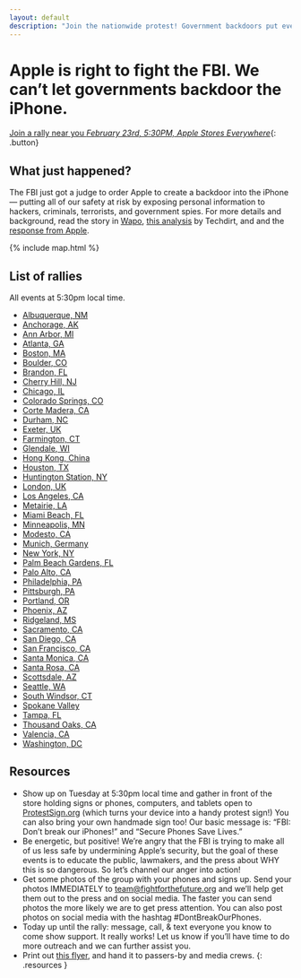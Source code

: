 ```yaml
---
layout: default
description: "Join the nationwide protest! Government backdoors put everyone at risk."
---
```


# Apple is right to fight the FBI. We can’t let governments backdoor the iPhone.

[Join a rally near you _February 23rd, 5:30PM, Apple Stores Everywhere_](#rallies){: .button}

## What just happened?

The FBI just got a judge to order Apple to create a backdoor into the iPhone — putting all of our safety at risk by exposing personal information to hackers, criminals, terrorists, and government spies. For more details and background, read the story in [Wapo](https://www.washingtonpost.com/world/national-security/us-wants-apple-to-help-unlock-iphone-used-by-san-bernardino-shooter/2016/02/16/69b903ee-d4d9-11e5-9823-02b905009f99_story.html), [this analysis](https://www.techdirt.com/articles/20160216/17393733617/no-judge-did-not-just-order-apple-to-break-encryption-san-bernardino-shooters-iphone-to-create-new-backdoor.shtml) by Techdirt, and and the [response from Apple](http://www.apple.com/customer-letter/).

{% include map.html %}

## List of rallies

All events at 5:30pm local time.


* [Albuquerque, NM](https://actionnetwork.org/events/rally-to-stand-up-against-government-backdoors)
* [Anchorage, AK](https://actionnetwork.org/events/rally-in-anchorage-ak-apple-is-right-no-government-backdoor-in-our-iphones)
* [Ann Arbor, MI](https://actionnetwork.org/events/rally-in-ann-arbot-mi-apple-is-right-no-government-backdoor-in-our-iphones)
* [Atlanta, GA](https://actionnetwork.org/events/rally-in-atlanta-ga-apple-is-right-no-government-backdoor-in-our-iphones)
* [Boston, MA](https://actionnetwork.org/events/rally-in-boston-ma-apple-is-right-no-government-backdoor-in-our-iphones)
* [Boulder, CO](https://actionnetwork.org/events/rally-in-boulder-co-apple-is-right-no-government-backdoor-in-our-iphones)
* [Brandon, FL](https://actionnetwork.org/events/rally-in-brandon-fl-apple-is-right-no-government-backdoor-in-our-iphones)
* [Cherry Hill, NJ](https://actionnetwork.org/events/rally-in-cherry-hill-nj-apple-is-right-no-government-backdoor-in-our-iphones)
* [Chicago, IL](https://actionnetwork.org/events/rally-in-chicago-il-apple-is-right-no-government-backdoor-in-our-iphones)
* [Colorado Springs, CO](https://actionnetwork.org/events/rally-against-government-backdoors-in-mobile-phones)
* [Corte Madera, CA](https://actionnetwork.org/events/rally-in-corte-madera-ca-apple-is-right-no-government-backdoor-in-our-iphones)
* [Durham, NC](https://actionnetwork.org/events/rally-in-durham-nc-apple-is-right-no-government-backdoor-in-our-iphones)
* [Exeter, UK](https://actionnetwork.org/events/rally-at-your-apple-store-to-stand-up-against-government-backdoors)
* [Farmington, CT](https://actionnetwork.org/events/rally-in-farmington-ct-apple-is-right-no-government-backdoor-in-our-iphones)
* [Glendale, WI](https://actionnetwork.org/events/dont-break-our-iphones)
* [Hong Kong, China](https://actionnetwork.org/events/rally-in-hong-kong-apple-is-right-no-government-backdoor-in-our-iphones?source=widget)
* [Houston, TX](https://actionnetwork.org/events/rally-in-houston-tx-apple-is-right-no-government-backdoor-in-our-iphones)
* [Huntington Station, NY](https://actionnetwork.org/events/apple-rally-for-encryption)
* [London, UK](https://actionnetwork.org/events/rally-at-your-apple-store-to-stand-up-against-government-backdoors-2)
* [Los Angeles, CA](https://actionnetwork.org/events/rally-in-los-angeles-ca-apple-is-right-no-government-backdoor-in-our-iphones)
* [Metairie, LA](https://actionnetwork.org/events/rally-in-metairie-la-apple-is-right-no-government-backdoor-in-our-iphones)
* [Miami Beach, FL](https://actionnetwork.org/events/rally-in-miami-fl-apple-support-rally)
* [Minneapolis, MN](https://actionnetwork.org/events/rally-in-minneapolis-mn-apple-is-right-no-government-backdoor-in-our-iphones)
* [Modesto, CA](https://actionnetwork.org/events/rally-in-modesto-ca-apple-is-right-no-government-backdoor-in-our-iphones)
* [Munich, Germany](https://actionnetwork.org/events/we-support-apple-in-munich-against-fbi)
* [New York, NY](https://actionnetwork.org/events/rally-in-new-york-ny-apple-is-right-no-government-backdoor-in-our-iphones)
* [Palm Beach Gardens, FL](https://actionnetwork.org/events/rally-in-palm-beach-fl-apple-is-right-no-government-backdoor-in-our-iphones)
* [Palo Alto, CA](https://actionnetwork.org/events/rally-in-palo-alto-ca-apple-is-right-no-government-backdoor-in-our-iphones)
* [Philadelphia, PA](https://actionnetwork.org/events/rally-in-philadelphia-pa-apple-is-right-no-government-backdoor-in-our-iphones)
* [Pittsburgh, PA](https://actionnetwork.org/events/rally-in-pittsburgh-pa-apple-is-right-no-government-backdoor-in-our-iphones)
* [Portland, OR](https://actionnetwork.org/events/rally-in-portland-or-apple-is-right-no-government-backdoor-in-our-iphones)
* [Phoenix, AZ](https://actionnetwork.org/events/rally-in-phoenix-az-apple-is-right-no-government-backdoor-in-our-iphones)
* [Ridgeland, MS](https://actionnetwork.org/events/rally-in-ridgeland-ms-apple-is-right-no-government-backdoor-in-our-iphones)
* [Sacramento, CA](https://actionnetwork.org/events/rally-in-sacramento-ca-apple-is-right-no-government-backdoor-in-our-iphones)
* [San Diego, CA](https://actionnetwork.org/events/rally-in-san-diego-ca-apple-is-right-no-government-backdoor-in-our-iphones)
* [San Francisco, CA](https://actionnetwork.org/events/rally-in-san-francisco-ca-apple-is-right-no-government-backdoor-in-our-iphones)
* [Santa Monica, CA](https://actionnetwork.org/events/rally-in-santa-monica-ca-apple-is-right-no-government-backdoor-in-our-iphones)
* [Santa Rosa, CA](https://actionnetwork.org/events/dont-break-our-phones)
* [Scottsdale, AZ](https://actionnetwork.org/events/rally-in-phoenix-az-apple-is-right-no-government-backdoor-in-our-iphones)
* [Seattle, WA](https://actionnetwork.org/events/rally-in-seattle-wa-apple-is-right-no-government-backdoor-in-our-iphones)
* [South Windsor, CT](https://actionnetwork.org/events/rally-in-south-windsor-ct-apple-is-right-no-government-backdoor-in-our-iphones)
* [Spokane Valley](https://actionnetwork.org/events/aapl-no-backdoors-pl0x-ps-gg)
* [Tampa, FL](https://actionnetwork.org/events/rally-in-tampa-fl-apple-is-right-no-government-backdoor-in-our-iphones)
* [Thousand Oaks, CA](https://actionnetwork.org/events/dont-break-our-phones-3)
* [Valencia, CA](https://actionnetwork.org/events/rally-in-santa-clara-ca-apple-is-right-no-government-backdoor-in-our-iphones)
* [Washington, DC](https://actionnetwork.org/events/rally-in-washington-dc-apple-is-right-no-government-backdoor-in-our-iphones)

## Resources

- Show up on Tuesday at 5:30pm local time and gather in front of the store holding signs or phones, computers, and tablets open to [ProtestSign.org](https://protestsign.org/) (which turns your device into a handy protest sign!) You can also bring your own handmade sign too! Our basic message is: “FBI: Don’t break our iPhones!” and “Secure Phones Save Lives.”
- Be energetic, but positive! We’re angry that the FBI is trying to make all of us less safe by undermining Apple’s security, but the goal of these events is to educate the public, lawmakers, and the press about WHY this is so dangerous. So let’s channel our anger into action!
- Get some photos of the group with your phones and signs up. Send your photos IMMEDIATELY to <team@fightforthefuture.org> and we’ll help get them out to the press and on social media. The faster you can send photos the more likely we are to get press attention. You can also post photos on social media with the hashtag #DontBreakOurPhones.
- Today up until the rally: message, call, & text everyone you know to come show support. It really works! Let us know if you’ll have time to do more outreach and we can further assist you.
- Print out [this flyer](https://www.dontbreakourphones.org/images/flyer.with.links.pdf), and hand it to passers-by and media crews.
{: .resources }
